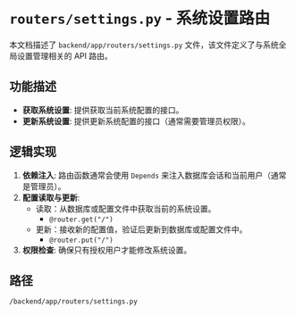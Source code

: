 # `routers/settings.py` - 系统设置路由

本文档描述了 `backend/app/routers/settings.py` 文件，该文件定义了与系统全局设置管理相关的 API 路由。

## 功能描述
*   **获取系统设置**: 提供获取当前系统配置的接口。
*   **更新系统设置**: 提供更新系统配置的接口（通常需要管理员权限）。

## 逻辑实现
1.  **依赖注入**: 路由函数通常会使用 `Depends` 来注入数据库会话和当前用户（通常是管理员）。
2.  **配置读取与更新**:
    *   读取：从数据库或配置文件中获取当前的系统设置。
        *   `@router.get("/")`
    *   更新：接收新的配置值，验证后更新到数据库或配置文件中。
        *   `@router.put("/")`
3.  **权限检查**: 确保只有授权用户才能修改系统设置。

## 路径
`/backend/app/routers/settings.py`